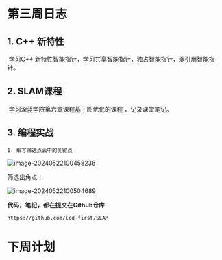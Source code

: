 # 第三周日志



## 1. C++ 新特性

​	学习C++ 新特性智能指针，学习共享智能指针，独占智能指针，弱引用智能指针。



## 2. SLAM课程

​	学习深蓝学院第六章课程基于图优化的课程 ，记录课堂笔记。

## 3. 编程实战

 	1. 编写筛选点云中的关键点

![image-20240522100458236](D:\SLAM\每周计划和日志\第三周日志.assets\image-20240522100458236.png)

筛选出角点： 

![image-20240522100504689](D:\SLAM\每周计划和日志\第三周日志.assets\image-20240522100504689.png)



**代码，笔记，都在提交在Github仓库**

```http
https://github.com/lcd-first/SLAM
```







# 下周计划





